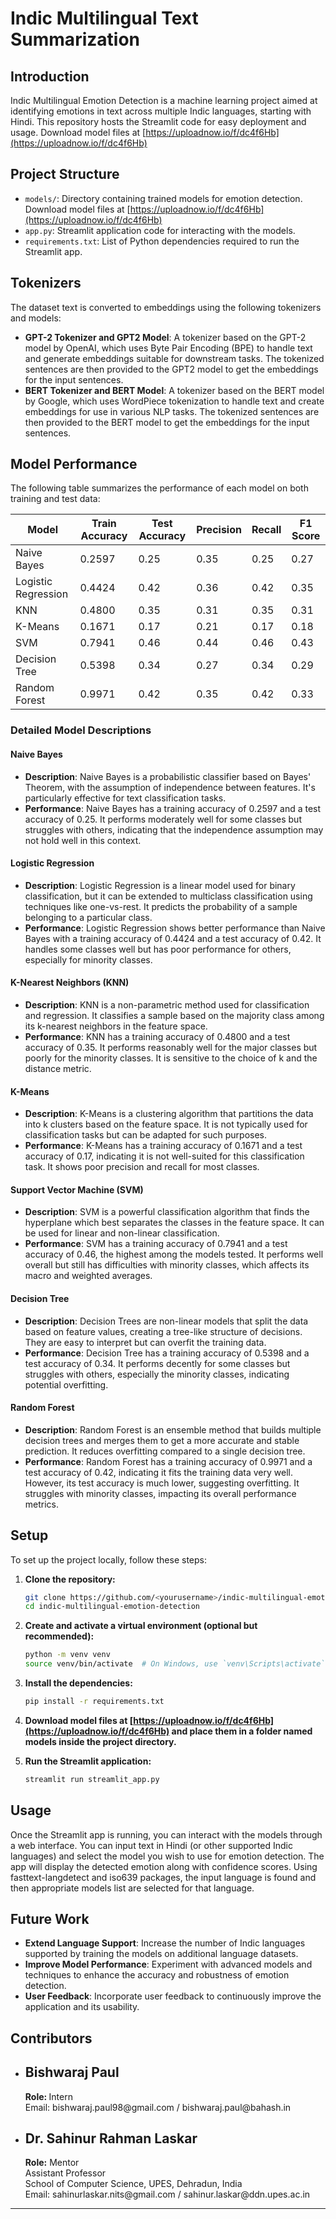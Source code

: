 # Indic Multilingual Text Summarization

## Introduction

Indic Multilingual Emotion Detection is a machine learning project aimed at identifying emotions in text across multiple Indic languages, starting with Hindi. This repository hosts the Streamlit code for easy deployment and usage. Download model files at [https://uploadnow.io/f/dc4f6Hb](https://uploadnow.io/f/dc4f6Hb)

## Project Structure

- `models/`: Directory containing trained models for emotion detection. Download model files at [https://uploadnow.io/f/dc4f6Hb](https://uploadnow.io/f/dc4f6Hb)
- `app.py`: Streamlit application code for interacting with the models.
- `requirements.txt`: List of Python dependencies required to run the Streamlit app.

## Tokenizers

The dataset text is converted to embeddings using the following tokenizers and models:

- **GPT-2 Tokenizer and GPT2 Model**: A tokenizer based on the GPT-2 model by OpenAI, which uses Byte Pair Encoding (BPE) to handle text and generate embeddings suitable for downstream tasks. The tokenized sentences are then provided to the GPT2 model to get the embeddings for the input sentences.
- **BERT Tokenizer and BERT Model**: A tokenizer based on the BERT model by Google, which uses WordPiece tokenization to handle text and create embeddings for use in various NLP tasks. The tokenized sentences are then provided to the BERT model to get the embeddings for the input sentences.

## Model Performance

The following table summarizes the performance of each model on both training and test data:

| Model               | Train Accuracy | Test Accuracy | Precision | Recall | F1 Score |
|---------------------|----------------|---------------|-----------|--------|----------|
| Naive Bayes         | 0.2597         | 0.25          | 0.35      | 0.25   | 0.27     |
| Logistic Regression | 0.4424         | 0.42          | 0.36      | 0.42   | 0.35     |
| KNN                 | 0.4800         | 0.35          | 0.31      | 0.35   | 0.31     |
| K-Means             | 0.1671         | 0.17          | 0.21      | 0.17   | 0.18     |
| SVM                 | 0.7941         | 0.46          | 0.44      | 0.46   | 0.43     |
| Decision Tree       | 0.5398         | 0.34          | 0.27      | 0.34   | 0.29     |
| Random Forest       | 0.9971         | 0.42          | 0.35      | 0.42   | 0.33     |

### Detailed Model Descriptions

#### Naive Bayes
- **Description**: Naive Bayes is a probabilistic classifier based on Bayes' Theorem, with the assumption of independence between features. It's particularly effective for text classification tasks.
- **Performance**: Naive Bayes has a training accuracy of 0.2597 and a test accuracy of 0.25. It performs moderately well for some classes but struggles with others, indicating that the independence assumption may not hold well in this context.

#### Logistic Regression
- **Description**: Logistic Regression is a linear model used for binary classification, but it can be extended to multiclass classification using techniques like one-vs-rest. It predicts the probability of a sample belonging to a particular class.
- **Performance**: Logistic Regression shows better performance than Naive Bayes with a training accuracy of 0.4424 and a test accuracy of 0.42. It handles some classes well but has poor performance for others, especially for minority classes.

#### K-Nearest Neighbors (KNN)
- **Description**: KNN is a non-parametric method used for classification and regression. It classifies a sample based on the majority class among its k-nearest neighbors in the feature space.
- **Performance**: KNN has a training accuracy of 0.4800 and a test accuracy of 0.35. It performs reasonably well for the major classes but poorly for the minority classes. It is sensitive to the choice of k and the distance metric.

#### K-Means
- **Description**: K-Means is a clustering algorithm that partitions the data into k clusters based on the feature space. It is not typically used for classification tasks but can be adapted for such purposes.
- **Performance**: K-Means has a training accuracy of 0.1671 and a test accuracy of 0.17, indicating it is not well-suited for this classification task. It shows poor precision and recall for most classes.

#### Support Vector Machine (SVM)
- **Description**: SVM is a powerful classification algorithm that finds the hyperplane which best separates the classes in the feature space. It can be used for linear and non-linear classification.
- **Performance**: SVM has a training accuracy of 0.7941 and a test accuracy of 0.46, the highest among the models tested. It performs well overall but still has difficulties with minority classes, which affects its macro and weighted averages.

#### Decision Tree
- **Description**: Decision Trees are non-linear models that split the data based on feature values, creating a tree-like structure of decisions. They are easy to interpret but can overfit the training data.
- **Performance**: Decision Tree has a training accuracy of 0.5398 and a test accuracy of 0.34. It performs decently for some classes but struggles with others, especially the minority classes, indicating potential overfitting.

#### Random Forest
- **Description**: Random Forest is an ensemble method that builds multiple decision trees and merges them to get a more accurate and stable prediction. It reduces overfitting compared to a single decision tree.
- **Performance**: Random Forest has a training accuracy of 0.9971 and a test accuracy of 0.42, indicating it fits the training data very well. However, its test accuracy is much lower, suggesting overfitting. It struggles with minority classes, impacting its overall performance metrics.

## Setup

To set up the project locally, follow these steps:

1. **Clone the repository:**
   ```sh
   git clone https://github.com/<yourusername>/indic-multilingual-emotion-detection.git
   cd indic-multilingual-emotion-detection
   ```

2. **Create and activate a virtual environment (optional but recommended):**
   ```sh
   python -m venv venv
   source venv/bin/activate  # On Windows, use `venv\Scripts\activate`
   ```

3. **Install the dependencies:**
   ```sh
   pip install -r requirements.txt
   ```
4. **Download model files at [https://uploadnow.io/f/dc4f6Hb](https://uploadnow.io/f/dc4f6Hb) and place them in a folder named models inside the project directory.**
5. **Run the Streamlit application:**
   ```sh
   streamlit run streamlit_app.py
   ```

## Usage

Once the Streamlit app is running, you can interact with the models through a web interface. You can input text in Hindi (or other supported Indic languages) and select the model you wish to use for emotion detection. The app will display the detected emotion along with confidence scores. Using fasttext-langdetect and iso639 packages, the input language is found and then appropriate models list are selected for that language.  

<!-- ## Example

![Streamlit App Screenshot](screenshot.png)  # Add a screenshot of your Streamlit app here -->

## Future Work

- **Extend Language Support**: Increase the number of Indic languages supported by training the models on additional language datasets.
- **Improve Model Performance**: Experiment with advanced models and techniques to enhance the accuracy and robustness of emotion detection.
- **User Feedback**: Incorporate user feedback to continuously improve the application and its usability.

## Contributors

- <h2>Bishwaraj Paul</h2>
  <p><strong>Role: </strong>Intern<br>
  Email: bishwaraj.paul98@gmail.com / bishwaraj.paul@bahash.in<br>
  </p>
- <h2>Dr. Sahinur Rahman Laskar</h2>
  <p><strong>Role:</strong> Mentor<br>
  Assistant Professor<br>
  School of Computer Science, UPES, Dehradun, India<br>
  Email: sahinurlaskar.nits@gmail.com / sahinur.laskar@ddn.upes.ac.in<br>
  </p>
---
